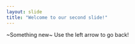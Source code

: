 ```yaml
---
layout: slide
title: "Welcome to our second slide!"
---
```

~Something new~
Use the left arrow to go back!
